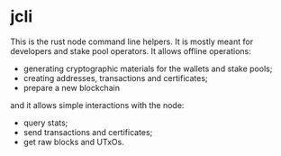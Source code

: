 # jcli

This is the rust node command line helpers. It is mostly meant
for developers and stake pool operators. It allows offline operations:

* generating cryptographic materials for the wallets and stake pools;
* creating addresses, transactions and certificates;
* prepare a new blockchain

and it allows simple interactions with the node:

* query stats;
* send transactions and certificates;
* get raw blocks and UTxOs.
